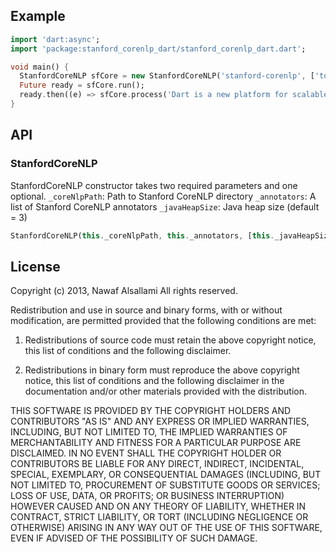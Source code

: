 ## Example
```dart
import 'dart:async';
import 'package:stanford_corenlp_dart/stanford_corenlp_dart.dart';

void main() {
  StanfordCoreNLP sfCore = new StanfordCoreNLP('stanford-corenlp', ['tokenize', 'ssplit', 'pos', 'lemma', 'parse'], 6);
  Future ready = sfCore.run();
  ready.then((e) => sfCore.process('Dart is a new platform for scalable web app engineering.').onData((String result) => print(result)));
}
```

## API
### StanfordCoreNLP
StanfordCoreNLP constructor takes two required parameters and one optional.
`_coreNlpPath`: Path to Stanford CoreNLP directory 
`_annotators`: A list of Stanford CoreNLP annotators
`_javaHeapSize`: Java heap size (default = 3)

```dart
StanfordCoreNLP(this._coreNlpPath, this._annotators, [this._javaHeapSize = 3])
```
## License
Copyright (c) 2013, Nawaf Alsallami
All rights reserved.

Redistribution and use in source and binary forms, with or without modification, are permitted provided that the following conditions are met:

1. Redistributions of source code must retain the above copyright notice, this list of conditions and the following disclaimer.

2. Redistributions in binary form must reproduce the above copyright notice, this list of conditions and the following disclaimer in the documentation and/or other materials provided with the distribution.

THIS SOFTWARE IS PROVIDED BY THE COPYRIGHT HOLDERS AND CONTRIBUTORS "AS IS" AND ANY EXPRESS OR IMPLIED WARRANTIES, INCLUDING, BUT NOT LIMITED TO, THE IMPLIED WARRANTIES OF MERCHANTABILITY AND FITNESS FOR A PARTICULAR PURPOSE ARE DISCLAIMED. IN NO EVENT SHALL THE COPYRIGHT HOLDER OR CONTRIBUTORS BE LIABLE FOR ANY DIRECT, INDIRECT, INCIDENTAL, SPECIAL, EXEMPLARY, OR CONSEQUENTIAL DAMAGES (INCLUDING, BUT NOT LIMITED TO, PROCUREMENT OF SUBSTITUTE GOODS OR SERVICES; LOSS OF USE, DATA, OR PROFITS; OR BUSINESS INTERRUPTION) HOWEVER CAUSED AND ON ANY THEORY OF LIABILITY, WHETHER IN CONTRACT, STRICT LIABILITY, OR TORT (INCLUDING NEGLIGENCE OR OTHERWISE) ARISING IN ANY WAY OUT OF THE USE OF THIS SOFTWARE, EVEN IF ADVISED OF THE POSSIBILITY OF SUCH DAMAGE.